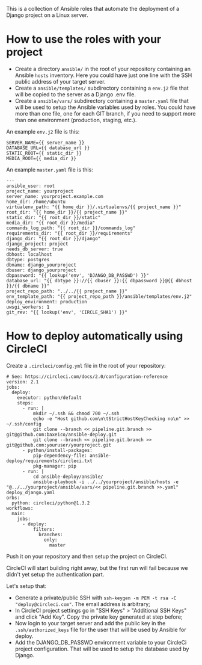 This is a collection of Ansible roles that automate the deployment of a Django project on a Linux server.

# How to use the roles with your project

* Create a directory `ansible/` in the root of your repository containing an Ansible `hosts` inventory. Here you could have just one line with the SSH public address of your target server.
* Create a `ansible/templates/` subdirectory containing a `env.j2` file that will be copied to the server as a Django .env file.
* Create a `ansible/vars/` subdirectory containing a `master.yaml` file that will be used to setup the Ansible variables used by roles.
  You could have more than one file, one for each GIT branch, if you need to support more than one environment (production, staging, etc.).

An example `env.j2` file is this:

```
SERVER_NAME={{ server_name }}
DATABASE_URL={{ database_url }}
STATIC_ROOT={{ static_dir }}
MEDIA_ROOT={{ media_dir }}
```

An example `master.yaml` file is this:

```
---
ansible_user: root
project_name: yourproject
server_name: yourproject.example.com
home_dir: /home/ubuntu
virtualenv_path: "{{ home_dir }}/.virtualenvs/{{ project_name }}"
root_dir: "{{ home_dir }}/{{ project_name }}"
static_dir: "{{ root_dir }}/static"
media_dir: "{{ root_dir }}/media"
commands_log_path: "{{ root_dir }}/commands_log"
requirements_dir: "{{ root_dir }}/requirements"
django_dir: "{{ root_dir }}/django"
django_project: project
needs_db_server: true
dbhost: localhost
dbtype: postgres
dbname: django_yourproject
dbuser: django_yourproject
dbpassword: "{{ lookup('env', 'DJANGO_DB_PASSWD') }}"
database_url: "{{ dbtype }}://{{ dbuser }}:{{ dbpassword }}@{{ dbhost }}/{{ dbname }}"
project_repo_path: "../../{{ project_name }}"
env_template_path: "{{ project_repo_path }}/ansible/templates/env.j2"
deploy_environment: production
uwsgi_workers: 1
git_rev: "{{ lookup('env', 'CIRCLE_SHA1') }}"
```

# How to deploy automatically using CircleCI

Create a `.circleci/config.yml` file in the root of your repository:

```
# See: https://circleci.com/docs/2.0/configuration-reference
version: 2.1
jobs:
  deploy:
    executor: python/default
    steps:
      - run: |
          mkdir ~/.ssh && chmod 700 ~/.ssh
          echo -e "Host github.com\n\tStrictHostKeyChecking no\n" >> ~/.ssh/config
          git clone --branch << pipeline.git.branch >> git@github.com:baxeico/ansible-deploy.git
          git clone --branch << pipeline.git.branch >> git@github.com:youruser/yourproject.git
      - python/install-packages:
          pip-dependency-file: ansible-deploy/requirements/circleci.txt
          pkg-manager: pip
      - run: |
          cd ansible-deploy/ansible/
          ansible-playbook -i ../../yourproject/ansible/hosts -e "@../../yourproject/ansible/vars/<< pipeline.git.branch >>.yaml" deploy_django.yaml
orbs:
  python: circleci/python@1.3.2
workflows:
  main:
    jobs:
      - deploy:
          filters:
            branches:
              only:
                master
```

Push it on your repository and then setup the project on CircleCI.

CircleCI will start building right away, but the first run will fail because we didn't yet setup the authentication part.

Let's setup that:

* Generate a private/public SSH with `ssh-keygen -m PEM -t rsa -C "deploy@circleci.com"`. The email address is arbitrary;
* In CircleCI project settings go in "SSH Keys" > "Additional SSH Keys" and click "Add Key". Copy the private key generated at step before;
* Now login to your target server and add the public key in the `.ssh/authorized_keys` file for the user that will be used by Ansible for deploy.
* Add the DJANGO_DB_PASSWD environment variable to your CircleCi project configuration. That will be used to setup the database used by Django.
